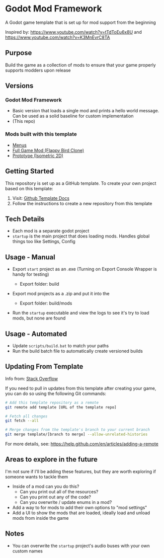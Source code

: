 # Godot Mod Framework
A Godot game template that is set up for mod support from the beginning

Inspired by: https://www.youtube.com/watch?v=tTdToEu6x8U and https://www.youtube.com/watch?v=K3MnEvrC8TA

## Purpose

Build the game as a collection of mods to ensure that your game properly supports modders upon release

## Versions

### Godot Mod Framework
 - Basic version that loads a single mod and prints a hello world message. Can be used as a solid baseline for custom implementation
 - (This repo)

### Mods built with this template
 - [Menus](https://github.com/ThomasSilloway/Godot-Mod-Framework-Menus)
 - [Full Game Mod (Flappy Bird Clone)](https://github.com/ThomasSilloway/Godot-Mod-Framework-Flappy-Bird-Clone)
 - [Prototype (Isometric 2D)](https://github.com/ThomasSilloway/Godot-Mod-Framework-Isometric-2D-Game-Starter)

## Getting Started

This repository is set up as a GitHub template. To create your own project based on this template:

1. Visit: [Github Template Docs](https://docs.github.com/en/repositories/creating-and-managing-repositories/creating-a-repository-from-a-template)
2. Follow the instructions to create a new repository from this template

## Tech Details

- Each mod is a separate godot project
- `startup` is the main project that does loading mods. Handles global things too like Settings, Config

## Usage - Manual

- Export `start` project as an .exe (Turning on Export Console Wrapper is handy for testing)
  - Export folder: build
- Export mod projects as a .zip and put it into the 
  - Export folder: build/mods

- Run the `startup` executable and view the logs to see it's try to load mods, but none are found

## Usage - Automated
- Update `scripts/build.bat` to match your paths
- Run the build batch file to automatically create versioned builds

## Updating From Template

Info from: [Stack Overflow](https://stackoverflow.com/questions/56577184/github-pull-changes-from-a-template-repository)

If you need to pull in updates from this template after creating your game, you can do so using the following Git commands:

```bash
# Add this template repository as a remote
git remote add template [URL of the template repo]

# Fetch all changes
git fetch --all

# Merge changes from the template's branch to your current branch
git merge template/[branch to merge] --allow-unrelated-histories
```

For more details, see: https://help.github.com/en/articles/adding-a-remote

## Areas to explore in the future
I'm not sure if I'll be adding these features, but they are worth exploring if someone wants to tackle them
- Inside of a mod can you do this?
  - Can you print out all of the resources?
  - Can you print out any of the code?
  - Can you overwrite / update enums in a mod?
- Add a way to for mods to add their own options to "mod settings"
- Add a UI to show the mods that are loaded, ideally load and unload mods from inside the game

## Notes
 - You can overwrite the `startup` project's audio buses with your own custom names

